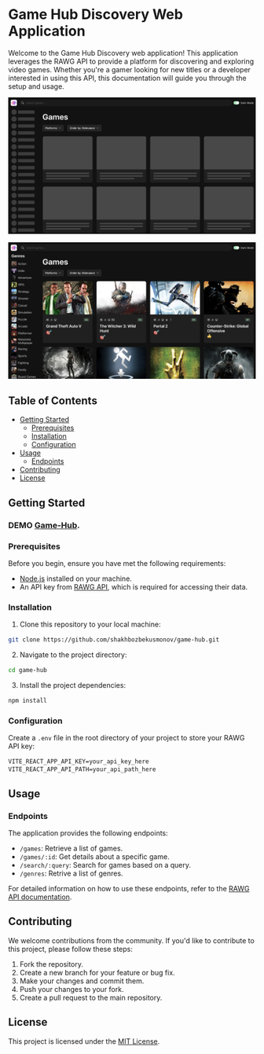 # Game Hub Discovery Web Application

Welcome to the Game Hub Discovery web application! This application leverages the RAWG API to provide a platform for discovering and exploring video games. Whether you're a gamer looking for new titles or a developer interested in using this API, this documentation will guide you through the setup and usage.

![GameHub screenshot-1](static/screenshot-1.png)

![GameHub screenshot-2](static/screenshot-2.png)

## Table of Contents
- [Getting Started](#getting-started)
  - [Prerequisites](#prerequisites)
  - [Installation](#installation)
  - [Configuration](#configuration)
- [Usage](#usage)
  - [Endpoints](#endpoints)
- [Contributing](#contributing)
- [License](#license)

## Getting Started

### DEMO [Game-Hub](https://game-hub-demo.vercel.app/).

### Prerequisites

Before you begin, ensure you have met the following requirements:
- [Node.js](https://nodejs.org/) installed on your machine.
- An API key from [RAWG API](https://api.rawg.io/docs/), which is required for accessing their data.

### Installation

1. Clone this repository to your local machine:

```bash
git clone https://github.com/shakhbozbekusmonov/game-hub.git
```

2. Navigate to the project directory:

```bash
cd game-hub
```

3. Install the project dependencies:

```bash
npm install
```

### Configuration

Create a `.env` file in the root directory of your project to store your RAWG API key:

```env
VITE_REACT_APP_API_KEY=your_api_key_here
VITE_REACT_APP_API_PATH=your_api_path_here
```

## Usage

### Endpoints

The application provides the following endpoints:

- `/games`: Retrieve a list of games.
- `/games/:id`: Get details about a specific game.
- `/search/:query`: Search for games based on a query.
- `/genres`: Retrive a list of genres.

For detailed information on how to use these endpoints, refer to the [RAWG API documentation](https://api.rawg.io/docs/).

## Contributing

We welcome contributions from the community. If you'd like to contribute to this project, please follow these steps:

1. Fork the repository.
2. Create a new branch for your feature or bug fix.
3. Make your changes and commit them.
4. Push your changes to your fork.
5. Create a pull request to the main repository.

## License

This project is licensed under the [MIT License](LICENSE).
```
